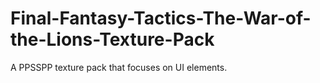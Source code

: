 # Final-Fantasy-Tactics-The-War-of-the-Lions-Texture-Pack
A PPSSPP texture pack that focuses on UI elements.
